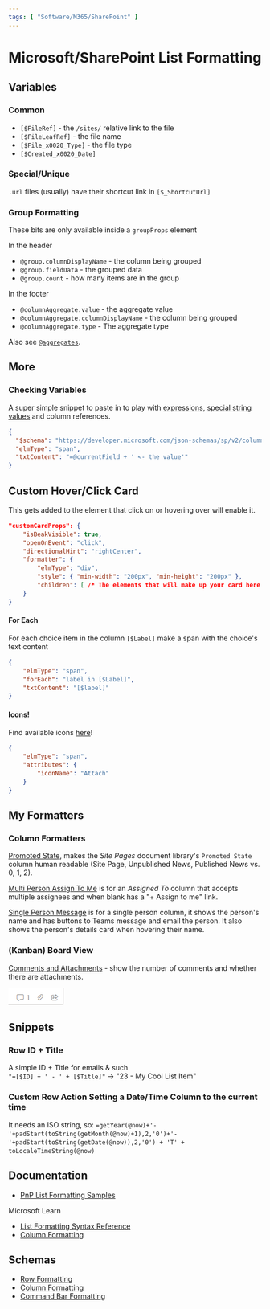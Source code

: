 ```yaml
---
tags: [ "Software/M365/SharePoint" ]
---
```


# Microsoft/SharePoint List Formatting


## Variables

### Common

* `[$FileRef]` - the `/sites/` relative link to the file
* `[$FileLeafRef]` - the file name
* `[$File_x0020_Type]` - the file type
* `[$Created_x0020_Date]`

### Special/Unique

`.url` files (usually) have their shortcut link in `[$_ShortcutUrl]`

### Group Formatting

These bits are only available inside a `groupProps` element

In the header
* `@group.columnDisplayName` - the column being grouped
* `@group.fieldData` - the grouped data
* `@group.count` - how many items are in the group

In the footer
* `@columnAggregate.value` - the aggregate value
* `@columnAggregate.columnDisplayName` - the column being grouped
* `@columnAggregate.type` - The aggregate type

Also see [`@aggregates`](https://learn.microsoft.com/en-us/sharepoint/dev/declarative-customization/view-group-formatting#aggregates).

## More

### Checking Variables

A super simple snippet to paste in to play with [expressions](https://learn.microsoft.com/en-us/sharepoint/dev/declarative-customization/formatting-syntax-reference#expressions), [special string values](https://learn.microsoft.com/en-us/sharepoint/dev/declarative-customization/formatting-syntax-reference#special-string-values) and column references.
```json
{
  "$schema": "https://developer.microsoft.com/json-schemas/sp/v2/column-formatting.schema.json",
  "elmType": "span",
  "txtContent": "=@currentField + ' <- the value'"
}
```

## Custom Hover/Click Card

This gets added to the element that click on or hovering over will enable it.
```json
"customCardProps": {
    "isBeakVisible": true,
    "openOnEvent": "click",
    "directionalHint": "rightCenter",
    "formatter": {
        "elmType": "div",
        "style": { "min-width": "200px", "min-height": "200px" },
        "children": [ /* The elements that will make up your card here :) */ ]
    }
}
```

#### For Each

For each choice item in the column `[$Label]` make a span with the choice's text content
```json
{
    "elmType": "span",
    "forEach": "label in [$Label]",
    "txtContent": "[$label]"
}
```

#### Icons!

Find available icons [here](https://developer.microsoft.com/en-us/fluentui#/styles/web/icons#available-icons)!
```json
{
    "elmType": "span",
    "attributes": {
        "iconName": "Attach"
    }
}
```


## My Formatters

### Column Formatters

[Promoted State](./ColumnFormatting/Promoted_State.json), makes the *Site Pages* document library's `Promoted State` column human readable (Site Page, Unpublished News, Published News vs. 0, 1, 2).

[Multi Person Assign To Me](./ColumnFormatting/Multi_Person_Assign_To_Me.json) is for an *Assigned To* column that accepts multiple assignees and when blank has a "+ Assign to me" link.

[Single Person Message](./ColumnFormatting/Single_Person_Message.json) is for a single person column, it shows the person's name and has buttons to Teams message and email the person.  It also shows the person's details card when hovering their name.

### (Kanban) Board View

[Comments and Attachments](./BoardForm/Comments_and_Attachments.json) - show the number of comments and whether there are attachments.

![A screenshot showing the Comment and Attachment icons](./BoardForm/Comments_and_Attachments.png)

## Snippets

### Row ID + Title
A simple ID + Title for emails & such  
`"=[$ID] + ' - ' + [$Title]"` -> "23 - My Cool List Item"  

### Custom Row Action Setting a Date/Time Column to the current time
It needs an ISO string, so: `=getYear(@now)+'-'+padStart(toString(getMonth(@now)+1),2,'0')+'-'+padStart(toString(getDate(@now)),2,'0') + 'T' + toLocaleTimeString(@now)`



## Documentation

* [PnP List Formatting Samples](https://pnp.github.io/List-Formatting/)  

Microsoft Learn
* [List Formatting Syntax Reference](https://learn.microsoft.com/en-us/sharepoint/dev/declarative-customization/formatting-syntax-reference)  
* [Column Formatting](https://learn.microsoft.com/en-us/sharepoint/dev/declarative-customization/column-formatting)  


## Schemas

* [Row Formatting](https://developer.microsoft.com/json-schemas/sp/v2/row-formatting.schema.json)
* [Column Formatting](https://developer.microsoft.com/json-schemas/sp/v2/column-formatting.schema.json)
* [Command Bar Formatting](https://developer.microsoft.com/json-schemas/sp/v2/command-bar-formatting.schema.json)
